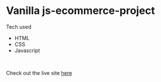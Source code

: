 # Vanilla js-ecommerce-project

Tech used
<br>
- HTML
- CSS
- Javascript
<br>

Check out the live site <a href="https://ecommerce-site-sm.netlify.app">here</a>
